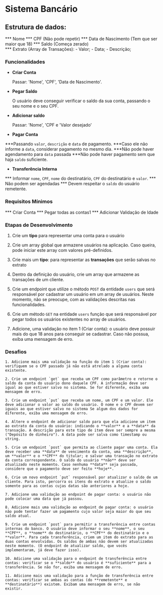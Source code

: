 # Sistema Bancário

## Estrutura de dados:
 *** Nome
 *** CPF (Não pode repetir)
 *** Data de Nascimento (Tem que ser maior que 18)
 *** Saldo (Começa zerado)   
 *** Extrato (Array de Transações):
    - Valor;
    - Data;
    - Descrição; 

### Funcionalidades

- **Criar Conta**

  Passar: 'Nome', 'CPF', 'Data de Nascimento'.
    
- **Pegar Saldo**
    
    O usuário deve conseguir verificar o saldo da sua conta, passando o seu nome e o seu CPF. 
    
- **Adicionar saldo**
    
    Passar: 'Nome', 'CPF e 'Valor desejado'
    
- **Pagar Conta**
    
 ***Passando `valor`, `descrição` e `data` de pagamento. 
 ***Caso ele não informe a `data`, considerar pagamento no mesmo dia. 
 ***Não pode haver agendamento para `data` passada
 ***Não pode haver pagamento sem que haja `saldo` suficiente.
    
- **Transferência Interna**
    
 *** Informar `nome`, `CPF`, `nome` do destinatário, `CPF` do destinatário e `valor`. 
 *** Não podem ser agendadas 
 *** Devem respeitar o `saldo` do usuário remetente.
    

### Requisitos Mínimos

 *** Criar Conta
 *** Pegar todas as contas1
 *** Adicionar Validação de Idade

### Etapas de Desenvolvimento

1. Crie um **tipo** para representar uma conta para o usuário

2. Crie um array global que armazene usuários na aplicação. Caso queira, pode iniciar este array com valores pré-definidos.

3. Crie mais um **tipo**: para representar as **transações** que serão salvas no extrato

4. Dentro da definição do usuário, crie um array que armazene as transações de um cliente.

5. Crie um endpoint  que utilize o método `POST` da entidade `users` que será responsável por cadastrar um usuário em um array de usuários. Neste momento, não se preocupe, com as validações descritas nas funcionalidades.

6. Crie um método `GET` na entidade `users` função que será responsável por pegar todos os usuários existentes no array de usuários.

7. Adicione, uma validação no item 1 (Criar conta): o usuário deve possuir mais do que 18 anos para conseguir se cadastrar. Caso não possua, exiba uma mensagem de erro.

### Desafios
    
    1. Adicione mais uma validação na função do item 1 (Criar conta): verifiquem se o CPF passado já não está atrelado a alguma conta existente.

    2. Crie um endpoint `get` que receba um CPF como parâmetro e retorne o saldo da conta do usuário dono daquele CPF. A informação deve ser igual ao que estiver salvo no sistema. Se for diferente, exiba uma mensagem de erro.

    3. Crie um endpoint `put` que receba um nome, um CPF e um valor. Ele deve adicionar o valor ao saldo do usuário. O nome e o CPF devem ser iguais ao que estiver salvo no sistema Se algum dos dados for diferente, exiba uma mensagem de erro.

    4. Altere o endpoint de adicionar saldo para que ela adicione um item ao extrato da conta do usuário: indicando o **valor** e a **data** da transação. A descrição para este tipo de item deve ser sempre a mesma ("Depósito de dinheiro"). A data pode ser salva como timestamp ou string.

    5. Crie um endpoint `post` que permita ao cliente pagar uma conta. Ela deve receber uma **data** de vencimento da conta, uma **descrição**, um **valor** e o **CPF** do titular; e salvar uma transação no extrato da conta correspondente. O saldo do usuário **não** deve ser atualizado neste momento. Caso nenhuma **data** seja passada, considere que o pagamento deve ser feito **hoje**.

    6. Crie um novo endpoint `put` responsável por atualizar o saldo de um cliente. Para isto, percorra os itens do extrato e atualize o saldo somente para as contas cujas datas são anteriores a hoje.

    7. Adicione uma validação ao endpoint de pagar conta: o usuário não pode colocar uma data que já passou.

    8. Adicione mais uma validação ao endpoint de pagar conta: o usuário não pode tentar fazer um pagamento cujo valor seja maior do que seu saldo atual.

    9. Crie um endpoint `post` para permitir a transferência entre contas internas do banco. O usuário deve informar o seu **nome**, o seu **CPF**, o **nome** do destinatário, o **CPF** do destinatário e o **valor**. Para cada transferência, criem um item do extrato para as duas contas envolvidas. Os saldos de ambas não devem ser atualizadas neste momento. (O endpoint de atualizar saldo, que vocês implementaram, já deve fazer isso).

    10. Adicione uma validação para o endpoint de transferência entre contas: verificar se o **saldo** do usuário é **suficiente** para a transferência. Se não for, exiba uma mensagem de erro.
    
    11. Adicione mais uma validação para a função de transferência entre contas: verificar se ambas as contas (do **remetente** e **destinatário**) existem. Exibam uma mensagem de erro, se não existir.